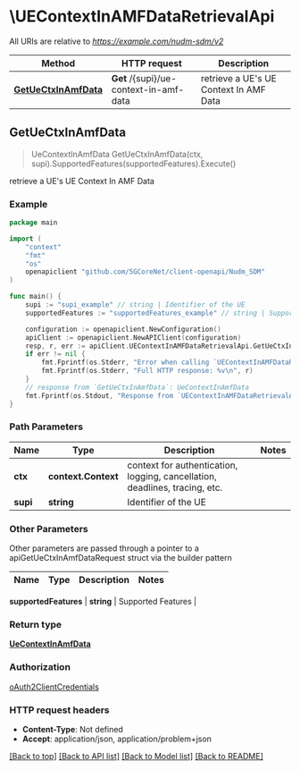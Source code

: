 # \UEContextInAMFDataRetrievalApi

All URIs are relative to *https://example.com/nudm-sdm/v2*

Method | HTTP request | Description
------------- | ------------- | -------------
[**GetUeCtxInAmfData**](UEContextInAMFDataRetrievalApi.md#GetUeCtxInAmfData) | **Get** /{supi}/ue-context-in-amf-data | retrieve a UE&#39;s UE Context In AMF Data



## GetUeCtxInAmfData

> UeContextInAmfData GetUeCtxInAmfData(ctx, supi).SupportedFeatures(supportedFeatures).Execute()

retrieve a UE's UE Context In AMF Data

### Example

```go
package main

import (
    "context"
    "fmt"
    "os"
    openapiclient "github.com/5GCoreNet/client-openapi/Nudm_SDM"
)

func main() {
    supi := "supi_example" // string | Identifier of the UE
    supportedFeatures := "supportedFeatures_example" // string | Supported Features (optional)

    configuration := openapiclient.NewConfiguration()
    apiClient := openapiclient.NewAPIClient(configuration)
    resp, r, err := apiClient.UEContextInAMFDataRetrievalApi.GetUeCtxInAmfData(context.Background(), supi).SupportedFeatures(supportedFeatures).Execute()
    if err != nil {
        fmt.Fprintf(os.Stderr, "Error when calling `UEContextInAMFDataRetrievalApi.GetUeCtxInAmfData``: %v\n", err)
        fmt.Fprintf(os.Stderr, "Full HTTP response: %v\n", r)
    }
    // response from `GetUeCtxInAmfData`: UeContextInAmfData
    fmt.Fprintf(os.Stdout, "Response from `UEContextInAMFDataRetrievalApi.GetUeCtxInAmfData`: %v\n", resp)
}
```

### Path Parameters


Name | Type | Description  | Notes
------------- | ------------- | ------------- | -------------
**ctx** | **context.Context** | context for authentication, logging, cancellation, deadlines, tracing, etc.
**supi** | **string** | Identifier of the UE | 

### Other Parameters

Other parameters are passed through a pointer to a apiGetUeCtxInAmfDataRequest struct via the builder pattern


Name | Type | Description  | Notes
------------- | ------------- | ------------- | -------------

 **supportedFeatures** | **string** | Supported Features | 

### Return type

[**UeContextInAmfData**](UeContextInAmfData.md)

### Authorization

[oAuth2ClientCredentials](../README.md#oAuth2ClientCredentials)

### HTTP request headers

- **Content-Type**: Not defined
- **Accept**: application/json, application/problem+json

[[Back to top]](#) [[Back to API list]](../README.md#documentation-for-api-endpoints)
[[Back to Model list]](../README.md#documentation-for-models)
[[Back to README]](../README.md)

